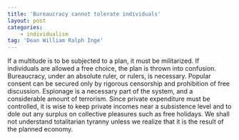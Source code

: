 ```yaml
---
title: 'Bureaucracy cannot tolerate individuals'
layout: post
categories:
    - individualism
tag: 'Dean William Ralph Inge'
---
```


If a multitude is to be subjected to a plan, it must be militarized. If individuals are allowed a free choice, the plan is thrown into confusion. Bureaucracy, under an absolute ruler, or rulers, is necessary. Popular consent can be secured only by rigorous censorship and prohibition of free discussion. Espionage is a necessary part of the system, and a considerable amount of terrorism. Since private expenditure must be controlled, it is wise to keep private incomes near a subsistence level and to dole out any surplus on collective pleasures such as free holidays. We shall not understand totalitarian tyranny unless we realize that it is the result of the planned economy.